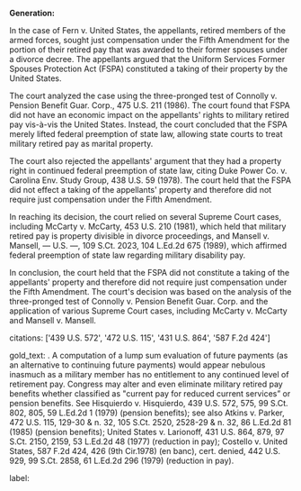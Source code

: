 **Generation:**

 <answer>
In the case of Fern v. United States, the appellants, retired members of the armed forces, sought just compensation under the Fifth Amendment for the portion of their retired pay that was awarded to their former spouses under a divorce decree. The appellants argued that the Uniform Services Former Spouses Protection Act (FSPA) constituted a taking of their property by the United States.

The court analyzed the case using the three-pronged test of Connolly v. Pension Benefit Guar. Corp., 475 U.S. 211 (1986). The court found that FSPA did not have an economic impact on the appellants' rights to military retired pay vis-à-vis the United States. Instead, the court concluded that the FSPA merely lifted federal preemption of state law, allowing state courts to treat military retired pay as marital property.

The court also rejected the appellants' argument that they had a property right in continued federal preemption of state law, citing Duke Power Co. v. Carolina Env. Study Group, 438 U.S. 59 (1978). The court held that the FSPA did not effect a taking of the appellants' property and therefore did not require just compensation under the Fifth Amendment.

In reaching its decision, the court relied on several Supreme Court cases, including McCarty v. McCarty, 453 U.S. 210 (1981), which held that military retired pay is property divisible in divorce proceedings, and Mansell v. Mansell, — U.S. —, 109 S.Ct. 2023, 104 L.Ed.2d 675 (1989), which affirmed federal preemption of state law regarding military disability pay.

In conclusion, the court held that the FSPA did not constitute a taking of the appellants' property and therefore did not require just compensation under the Fifth Amendment. The court's decision was based on the analysis of the three-pronged test of Connolly v. Pension Benefit Guar. Corp. and the application of various Supreme Court cases, including McCarty v. McCarty and Mansell v. Mansell. <answer>

citations: ['439 U.S. 572', '472 U.S. 115', '431 U.S. 864', '587 F.2d 424']

gold_text: . A computation of a lump sum evaluation of future payments (as an alternative to continuing future payments) would appear nebulous inasmuch as a military member has no entitlement to any continued level of retirement pay. Congress may alter and even eliminate military retired pay benefits whether classified as "current pay for reduced current services” or pension benefits. See Hisquierdo v. Hisquierdo, 439 U.S. 572, 575, 99 S.Ct. 802, 805, 59 L.Ed.2d 1 (1979) (pension benefits); see also Atkins v. Parker, 472 U.S. 115, 129-30 & n. 32, 105 S.Ct. 2520, 2528-29 & n. 32, 86 L.Ed.2d 81 (1985) (pension benefits); United States v. Larionoff, 431 U.S. 864, 879, 97 S.Ct. 2150, 2159, 53 L.Ed.2d 48 (1977) (reduction in pay); Costello v. United States, 587 F.2d 424, 426 (9th Cir.1978) (en banc), cert. denied, 442 U.S. 929, 99 S.Ct. 2858, 61 L.Ed.2d 296 (1979) (reduction in pay).

label: 